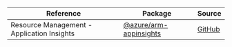 | Reference | Package | Source |
|---|---|---|
|Resource Management - Application Insights|[@azure/arm-appinsights](https://www.npmjs.com/package/@azure/arm-appinsights)|[GitHub](https://github.com/Azure/azure-sdk-for-js/blob/main/)|
